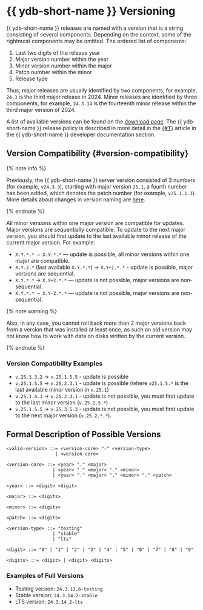 # {{ ydb-short-name }} Versioning

{{ ydb-short-name }} releases are named with a version that is a string consisting of several components. Depending on the context, some of the rightmost components may be omitted. The ordered list of components:

1. Last two digits of the release year
2. Major version number within the year
3. Minor version number within the major
4. Patch number within the minor
5. Release type

Thus, major releases are usually identified by two components, for example, `24.3` is the third major release in 2024. Minor releases are identified by three components, for example, `24.3.14` is the fourteenth minor release within the third major version of 2024.

A list of available versions can be found on the [download page](../../downloads/index.md). The {{ ydb-short-name }} release policy is described in more detail in the [{#T}](../../contributor/manage-releases.md) article in the {{ ydb-short-name }} developer documentation section.

## Version Compatibility {#version-compatibility}

{% note info %}

Previously, the {{ ydb-short-name }} server version consisted of 3 numbers (for example, `v24.3.3`), starting with major version `25.1`, a fourth number has been added, which denotes the patch number (for example, `v25.1.1.3`). More details about changes in version naming are [here](../../contributor/manage-releases.md).

{% endnote %}

All minor versions within one major version are compatible for updates. Major versions are sequentially compatible. To update to the next major version, you should first update to the last available minor release of the current major version. For example:

* `X.Y.*.* → X.Y.*.*` — update is possible, all minor versions within one major are compatible.
* `X.Y.Z.*` (last available `X.Y.*.*`) → `X.Y+1.*.*` - update is possible, major versions are sequential.
* `X.Y.*.*` → `X.Y+2.*.*` — update is not possible, major versions are non-sequential.
* `X.Y.*.* → X.Y-2.*.*` — update is not possible, major versions are non-sequential.

{% note warning %}

Also, in any case, you cannot roll back more than 2 major versions back from a version that was installed at least once, as such an old version may not know how to work with data on disks written by the current version.

{% endnote %}

### Version Compatibility Examples

* `v.25.1.3.2`  →  `v.25.1.5.5` - update is possible
* `v.25.1.5.5`  →  `v.25.2.3.1` - update is possible (where `v25.1.5.*` is the last available minor version in `v.25.1`)
* `v.25.1.4.1`  →  `v.25.2.3.1` - update is not possible, you must first update to the last minor version (`v.25.1.5.*`)
* `v.25.1.5.5`  →  `v.25.3.5.3` - update is not possible, you must first update to the next major version (`v.25.2.*.*`).

## Formal Description of Possible Versions

```bnf
<valid-version> ::= <version-core> "-" <version-type>
                  | <version-core>

<version-core> ::= <year> "." <major>
                 | <year> "." <major> "." <minor>
                 | <year> "." <major> "." <minor> "." <patch>

<year> ::= <digit> <digit>

<major> ::= <digits>

<minor> ::= <digits>

<patch> ::= <digits>

<version-type> ::= "testing"
                 | "stable"
                 | "lts"

<digit> ::= "0" | "1" | "2" | "3" | "4" | "5" | "6" | "7" | "8" | "9"

<digits> ::= <digit> | <digit> <digits>
```

### Examples of Full Versions

* Testing version: `24.3.13.6-testing`
* Stable version: `24.3.14.2-stable`
* LTS version: `24.3.14.2-lts`